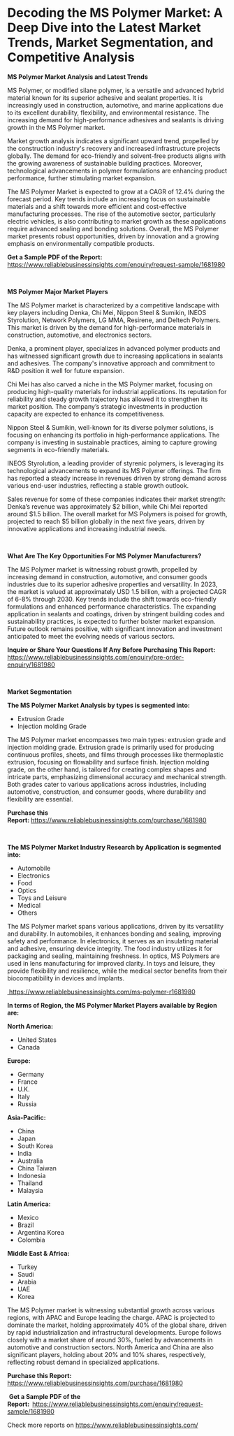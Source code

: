 <p><h1>Decoding the MS Polymer Market: A Deep Dive into the Latest Market Trends, Market Segmentation, and Competitive Analysis</h1></p><p><strong>MS Polymer Market Analysis and Latest Trends</strong></p>
<p><p>MS Polymer, or modified silane polymer, is a versatile and advanced hybrid material known for its superior adhesive and sealant properties. It is increasingly used in construction, automotive, and marine applications due to its excellent durability, flexibility, and environmental resistance. The increasing demand for high-performance adhesives and sealants is driving growth in the MS Polymer market.</p><p>Market growth analysis indicates a significant upward trend, propelled by the construction industry's recovery and increased infrastructure projects globally. The demand for eco-friendly and solvent-free products aligns with the growing awareness of sustainable building practices. Moreover, technological advancements in polymer formulations are enhancing product performance, further stimulating market expansion.</p><p>The MS Polymer Market is expected to grow at a CAGR of 12.4% during the forecast period. Key trends include an increasing focus on sustainable materials and a shift towards more efficient and cost-effective manufacturing processes. The rise of the automotive sector, particularly electric vehicles, is also contributing to market growth as these applications require advanced sealing and bonding solutions. Overall, the MS Polymer market presents robust opportunities, driven by innovation and a growing emphasis on environmentally compatible products.</p></p>
<p><strong>Get a Sample PDF of the Report:&nbsp;</strong> <a href="https://www.reliablebusinessinsights.com/enquiry/request-sample/1681980?utm_campaign=39&utm_medium=2&utm_source=Github&utm_content=ia&utm_term=30012025&utm_id=ms-polymer">https://www.reliablebusinessinsights.com/enquiry/request-sample/1681980</a></p>
<p>&nbsp;</p>
<p><strong>MS Polymer Major Market Players</strong></p>
<p><p>The MS Polymer market is characterized by a competitive landscape with key players including Denka, Chi Mei, Nippon Steel & Sumikin, INEOS Styrolution, Network Polymers, LG MMA, Resirene, and Deltech Polymers. This market is driven by the demand for high-performance materials in construction, automotive, and electronics sectors.</p><p>Denka, a prominent player, specializes in advanced polymer products and has witnessed significant growth due to increasing applications in sealants and adhesives. The company's innovative approach and commitment to R&D position it well for future expansion.</p><p>Chi Mei has also carved a niche in the MS Polymer market, focusing on producing high-quality materials for industrial applications. Its reputation for reliability and steady growth trajectory has allowed it to strengthen its market position. The company’s strategic investments in production capacity are expected to enhance its competitiveness.</p><p>Nippon Steel & Sumikin, well-known for its diverse polymer solutions, is focusing on enhancing its portfolio in high-performance applications. The company is investing in sustainable practices, aiming to capture growing segments in eco-friendly materials.</p><p>INEOS Styrolution, a leading provider of styrenic polymers, is leveraging its technological advancements to expand its MS Polymer offerings. The firm has reported a steady increase in revenues driven by strong demand across various end-user industries, reflecting a stable growth outlook.</p><p>Sales revenue for some of these companies indicates their market strength: Denka’s revenue was approximately $2 billion, while Chi Mei reported around $1.5 billion. The overall market for MS Polymers is poised for growth, projected to reach $5 billion globally in the next five years, driven by innovative applications and increasing industrial needs.</p></p>
<p>&nbsp;</p>
<p><strong>What Are The Key Opportunities For MS Polymer Manufacturers?</strong></p>
<p><p>The MS Polymer market is witnessing robust growth, propelled by increasing demand in construction, automotive, and consumer goods industries due to its superior adhesive properties and versatility. In 2023, the market is valued at approximately USD 1.5 billion, with a projected CAGR of 6-8% through 2030. Key trends include the shift towards eco-friendly formulations and enhanced performance characteristics. The expanding application in sealants and coatings, driven by stringent building codes and sustainability practices, is expected to further bolster market expansion. Future outlook remains positive, with significant innovation and investment anticipated to meet the evolving needs of various sectors.</p></p>
<p><strong>Inquire or Share Your Questions If Any Before Purchasing This Report:</strong> <a href="https://www.reliablebusinessinsights.com/enquiry/pre-order-enquiry/1681980?utm_campaign=39&utm_medium=2&utm_source=Github&utm_content=ia&utm_term=30012025&utm_id=ms-polymer">https://www.reliablebusinessinsights.com/enquiry/pre-order-enquiry/1681980</a></p>
<p>&nbsp;</p>
<p><strong>Market Segmentation</strong></p>
<p><strong>The MS Polymer Market Analysis by types is segmented into:</strong></p>
<p><ul><li>Extrusion Grade</li><li>Injection molding Grade</li></ul></p>
<p><p>The MS Polymer market encompasses two main types: extrusion grade and injection molding grade. Extrusion grade is primarily used for producing continuous profiles, sheets, and films through processes like thermoplastic extrusion, focusing on flowability and surface finish. Injection molding grade, on the other hand, is tailored for creating complex shapes and intricate parts, emphasizing dimensional accuracy and mechanical strength. Both grades cater to various applications across industries, including automotive, construction, and consumer goods, where durability and flexibility are essential.</p></p>
<p><strong>Purchase this Report:&nbsp;</strong><a href="https://www.reliablebusinessinsights.com/purchase/1681980?utm_campaign=39&utm_medium=2&utm_source=Github&utm_content=ia&utm_term=30012025&utm_id=ms-polymer">https://www.reliablebusinessinsights.com/purchase/1681980</a></p>
<p>&nbsp;</p>
<p><strong>The MS Polymer Market Industry Research by Application is segmented into:</strong></p>
<p><ul><li>Automobile</li><li>Electronics</li><li>Food</li><li>Optics</li><li>Toys and Leisure</li><li>Medical</li><li>Others</li></ul></p>
<p><p>The MS Polymer market spans various applications, driven by its versatility and durability. In automobiles, it enhances bonding and sealing, improving safety and performance. In electronics, it serves as an insulating material and adhesive, ensuring device integrity. The food industry utilizes it for packaging and sealing, maintaining freshness. In optics, MS Polymers are used in lens manufacturing for improved clarity. In toys and leisure, they provide flexibility and resilience, while the medical sector benefits from their biocompatibility in devices and implants.</p></p>
<p><a href="https://www.reliablebusinessinsights.com/ms-polymer-r1681980?utm_campaign=39&utm_medium=2&utm_source=Github&utm_content=ia&utm_term=30012025&utm_id=ms-polymer">&nbsp;https://www.reliablebusinessinsights.com/ms-polymer-r1681980</a></p>
<p><strong>In terms of Region, the MS Polymer Market Players available by Region are:</strong></p>
<p>
    <p> <strong> North America: </strong>
        <ul>
            <li>United States</li>
            <li>Canada</li>
        </ul>
        </p> 
    <p> <strong> Europe: </strong>
        <ul>
            <li>Germany</li>
            <li>France</li>
            <li>U.K.</li>
            <li>Italy</li>
            <li>Russia</li>
        </ul>
        </p> 
    <p> <strong> Asia-Pacific: </strong>
        <ul>
            <li>China</li>
            <li>Japan</li>
            <li>South Korea</li>
            <li>India</li>
            <li>Australia</li>
            <li>China Taiwan</li>
            <li>Indonesia</li>
            <li>Thailand</li>
            <li>Malaysia</li>
        </ul>
        </p> 
    <p> <strong> Latin America: </strong>
        <ul>
            <li>Mexico</li>
            <li>Brazil</li>
            <li>Argentina Korea</li>
            <li>Colombia</li>
        </ul>
        </p> 
    <p> <strong> Middle East & Africa: </strong>
        <ul>
            <li>Turkey</li>
            <li>Saudi</li>
            <li>Arabia</li>
            <li>UAE</li>
            <li>Korea</li>
        </ul>
    </p>
    </p>
<p><p>The MS Polymer market is witnessing substantial growth across various regions, with APAC and Europe leading the charge. APAC is projected to dominate the market, holding approximately 40% of the global share, driven by rapid industrialization and infrastructural developments. Europe follows closely with a market share of around 30%, fueled by advancements in automotive and construction sectors. North America and China are also significant players, holding about 20% and 10% shares, respectively, reflecting robust demand in specialized applications.</p></p>
<p><strong>Purchase this Report: </strong><a href="https://www.reliablebusinessinsights.com/purchase/1681980?utm_campaign=39&utm_medium=2&utm_source=Github&utm_content=ia&utm_term=30012025&utm_id=ms-polymer">https://www.reliablebusinessinsights.com/purchase/1681980</a></p>
<p>&nbsp;<strong>Get a Sample PDF of the Report:&nbsp;&nbsp;</strong><a href="https://www.reliablebusinessinsights.com/enquiry/request-sample/1681980?utm_campaign=39&utm_medium=2&utm_source=Github&utm_content=ia&utm_term=30012025&utm_id=ms-polymer">https://www.reliablebusinessinsights.com/enquiry/request-sample/1681980</a></p>
<p><strong></strong></p>
<p>Check more reports on <a href="https://www.reliablebusinessinsights.com/?utm_campaign=39&utm_medium=2&utm_source=Github&utm_content=ia&utm_term=30012025&utm_id=ms-polymer">https://www.reliablebusinessinsights.com/</a></p>